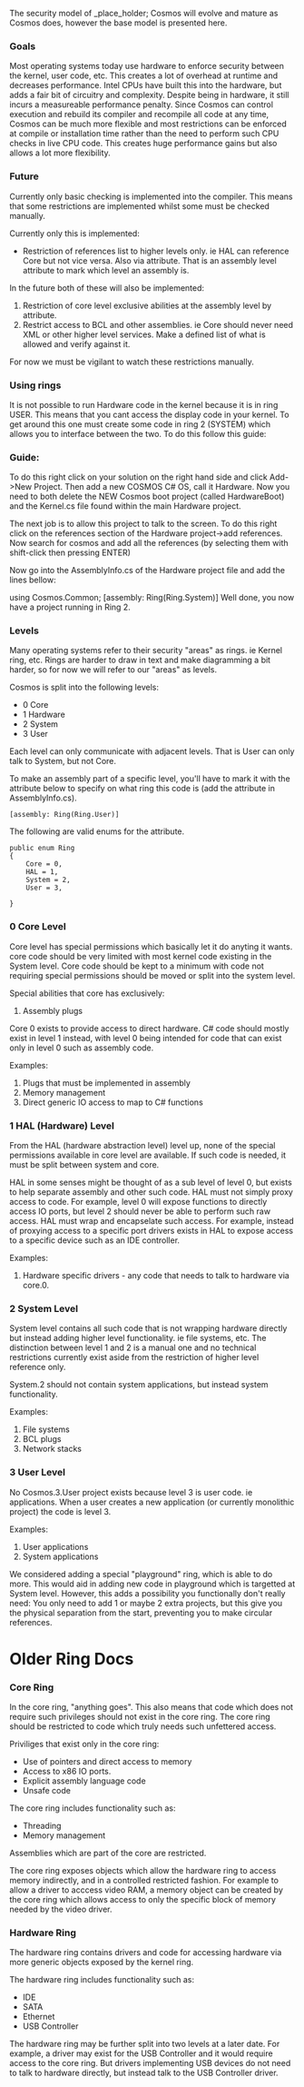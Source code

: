 ﻿

The security model of&nbsp;_place_holder; Cosmos will evolve and mature as
Cosmos does, however the base model is presented here.

###  Goals

Most operating systems today use hardware to enforce security between the
kernel, user code, etc. This creates a lot of overhead at runtime and
decreases performance. Intel CPUs have built this into the hardware, but adds
a fair bit of circuitry and complexity. Despite being in hardware, it still
incurs a measureable performance penalty. Since Cosmos can control execution
and rebuild its compiler and recompile all code at any time, Cosmos can be
much more flexible and most restrictions can be enforced at compile or
installation time rather than the need to perform such CPU checks in live CPU
code. This creates huge performance gains but also allows a lot more
flexibility.

###  Future

Currently only basic checking is implemented into the compiler. This means that some restrictions are implemented whilst some must be checked manually. 

Currently only this is implemented:

* Restriction of references list to higher levels only. ie HAL can reference Core
but not vice versa. Also via attribute. That is an assembly level attribute to mark which level an assembly is.

In the future both of these will also be implemented:

  1. Restriction of core level exclusive abilities at the assembly level by attribute.
  2. Restrict access to BCL and other assemblies. ie Core should never need XML
 or other higher level services. Make a defined list of what is allowed and verify against it.

For now we must be vigilant to watch these restrictions manually.

### Using rings
It is not possible to run Hardware code in the kernel because it is in ring USER. This means that you cant access the display code in your kernel. To get around this one must create some code in ring 2 (SYSTEM) which allows you to interface between the two. To do this follow this guide:

### Guide: 
To do this right click on your solution on the right hand side and click Add->New Project. Then add a new COSMOS C# OS, call it Hardware. Now you need to both delete the NEW Cosmos boot project (called HardwareBoot) and the Kernel.cs file found within the main Hardware project.

The next job is to allow this project to talk to the screen. To do this right click on the references section of the Hardware project->add references. Now search for cosmos and add all the references (by selecting them with shift-click then pressing ENTER)

Now go into the AssemblyInfo.cs of the Hardware project file and add the lines bellow:

using Cosmos.Common;
[assembly: Ring(Ring.System)]
Well done, you now have a project running in Ring 2.

###  Levels

Many operating systems refer to their security "areas" as rings. ie Kernel
ring, etc. Rings are harder to draw in text and make diagramming a bit harder,
so for now we will refer to our "areas" as levels.

Cosmos is split into the following levels:

  * 0 Core
  * 1 Hardware
  * 2 System
  * 3 User

Each level can only communicate with adjacent levels. That is User can only
talk to System, but not Core.

To make an assembly part of a specific level, you'll have to mark it with the
attribute below to specify on what ring this code is (add the attribute in
AssemblyInfo.cs).

``` [assembly: Ring(Ring.User)] ```

The following are valid enums for the attribute.

```
public enum Ring
{
    Core = 0,
    HAL = 1,
    System = 2,
    User = 3,

}
```

### 0 Core Level

Core level has special permissions which basically let it do anyting it wants.
core code should be very limited with most kernel code existing in the System
level. Core code should be kept to a minimum with code not requiring special
permissions should be moved or split into the system level.

Special abilities that core has exclusively:

  1. Assembly plugs

Core 0 exists to provide access to direct hardware. C# code should mostly
exist in level 1 instead, with level 0 being intended for code that can exist
only in level 0 such as assembly code.

Examples:

  1. Plugs that must be implemented in assembly
  2. Memory management
  3. Direct generic IO access to map to C# functions

### 1 HAL (Hardware) Level

From the HAL (hardware abstraction level) level up, none of the special
permissions available in core level are available. If such code is needed, it
must be split between system and core.

HAL in some senses might be thought of as a sub level of level 0, but exists
to help separate assembly and other such code. HAL must not simply proxy
access to code. For example, level 0 will expose functions to directly access
IO ports, but level 2 should never be able to perform such raw access. HAL
must wrap and encapselate such access. For example, instead of proxying access
to a specific port drivers exists in HAL to expose access to a specific device
such as an IDE controller.

Examples:

  1. Hardware specific drivers - any code that needs to talk to hardware via core.0.

### 2 System Level

System level contains all such code that is not wrapping hardware directly but
instead adding higher level functionality. ie file systems, etc. The
distinction between level 1 and 2 is a manual one and no technical
restrictions currently exist aside from the restriction of higher level
reference only.

System.2 should not contain system applications, but instead system
functionality.

Examples:

  1. File systems
  2. BCL plugs
  3. Network stacks

### 3 User Level

No Cosmos.3.User project exists because level 3 is user code. ie applications.
When a user creates a new application (or currently monolithic project) the
code is level 3.

Examples:

  1. User applications
  2. System applications

We considered adding a special "playground" ring, which is able to do more.
This would aid in adding new code in playground which is targetted at System
level. However, this adds a possibility you functionally don't really need:
You only need to add 1 or maybe 2 extra projects, but this give you the
physical separation from the start, preventing you to make circular
references.

#  Older Ring Docs

###  Core Ring

In the core ring, "anything goes". This also means that code which does not
require such privileges should not exist in the core ring. The core ring
should be restricted to code which truly needs such unfettered access.

Priviliges that exist only in the core ring:

  * Use of pointers and direct access to memory
  * Access to x86 IO ports.
  * Explicit assembly language code
  * Unsafe code

The core ring includes functionality such as:

  * Threading
  * Memory management

Assemblies which are part of the core are restricted.

The core ring exposes objects which allow the hardware ring to access memory
indirectly, and in a controlled restricted fashion. For example to allow a
driver to acccess video RAM, a memory object can be created by the core ring
which allows access to only the specific block of memory needed by the video
driver.

###  Hardware Ring

The hardware ring contains drivers and code for accessing hardware via more
generic objects exposed by the kernel ring.

The hardware ring includes functionality such as:

  * IDE
  * SATA
  * Ethernet
  * USB Controller

The hardware ring may be further split into two levels at a later date. For
example, a driver may exist for the USB Controller and it would require access
to the core ring. But drivers implementing USB devices do not need to talk to
hardware directly, but instead talk to the USB Controller driver.

